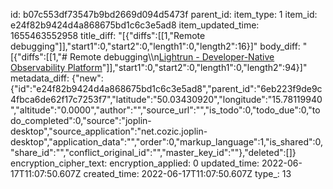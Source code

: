 id: b07c553df73547b9bd2669d094d5473f
parent_id: 
item_type: 1
item_id: e24f82b9424d4a868675bd1c6c3e5ad8
item_updated_time: 1655463552958
title_diff: "[{\"diffs\":[[1,\"Remote debugging\"]],\"start1\":0,\"start2\":0,\"length1\":0,\"length2\":16}]"
body_diff: "[{\"diffs\":[[1,\"# Remote debugging\\\n[Lightrun - Developer-Native Observability Platform](https://lightrun.com/)\"]],\"start1\":0,\"start2\":0,\"length1\":0,\"length2\":94}]"
metadata_diff: {"new":{"id":"e24f82b9424d4a868675bd1c6c3e5ad8","parent_id":"6eb223f9de9c4fbca6de62f17c7253f7","latitude":"50.03430920","longitude":"15.78119940","altitude":"0.0000","author":"","source_url":"","is_todo":0,"todo_due":0,"todo_completed":0,"source":"joplin-desktop","source_application":"net.cozic.joplin-desktop","application_data":"","order":0,"markup_language":1,"is_shared":0,"share_id":"","conflict_original_id":"","master_key_id":""},"deleted":[]}
encryption_cipher_text: 
encryption_applied: 0
updated_time: 2022-06-17T11:07:50.607Z
created_time: 2022-06-17T11:07:50.607Z
type_: 13